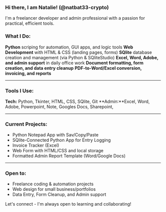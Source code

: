### Hi there, I am Natalie! (@natbat33-crypto)

I'm a freelancer developer and admin professional with a passion for practical, efficient tools.

### What I Do:
**Python** scriping for automation, GUI apps, and logic tools
**Web Development** with HTML & CSS (landing pages, forms)
**SQlite** database creation and management (via Python & SQliteStudio)
**Excel, Word, Adobe, and admin support** in daily office work 
**Document formatting, form creation, and data entry cleanup**
**PDF-to-Word/Excel conversion, invoicing, and reports**

---

### Tools I Use:
**Tech:** Python, Tkinter, HTML, CSS, SQlite, Git 
**Admin:**Excel, Word, Adobe, Powerpoint, Note, Googles Docs, Sharepoint, 

---

### Current Projects:
- Python Notepad App with Sav/Copy/Paste
- SQlite-Connected Python App for Entry Logging
- Invoice Tracker (Excel)
- Web Form with HTML/CSS and local storage
- Formatted Admin Report Template (Word/Google Docs)

---

### Open to:
- Freelance coding & automation projects
- Web design for small business/portfolios
- Data Entry, Form Cleanup, and Admin support

Let's connect - I'm always open to learning and collaborating!


<!---
natbat33-crypto/natbat33-crypto is a ✨ special ✨ repository because its `README.md` (this file) appears on your GitHub profile.
You can click the Preview link to take a look at your changes.
--->
